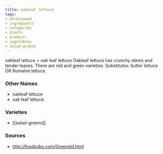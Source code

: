 ```yaml
---
title: oakleaf lettuce
tags:
- unreviewed
- ingredients
- categories
- plants
- produce
- vegetables
- salad-greens
---
```

oakleaf lettuce = oak leaf lettuce Oakleaf lettuce has crunchy stems and tender leaves. There are red and green varieties. Substitutes: butter lettuce OR Romaine lettuce

### Other Names

* oakleaf lettuce
* oak leaf lettuce

### Varieties

* [[salad-greens]]

### Sources
* http://foodsubs.com/Greensld.html
